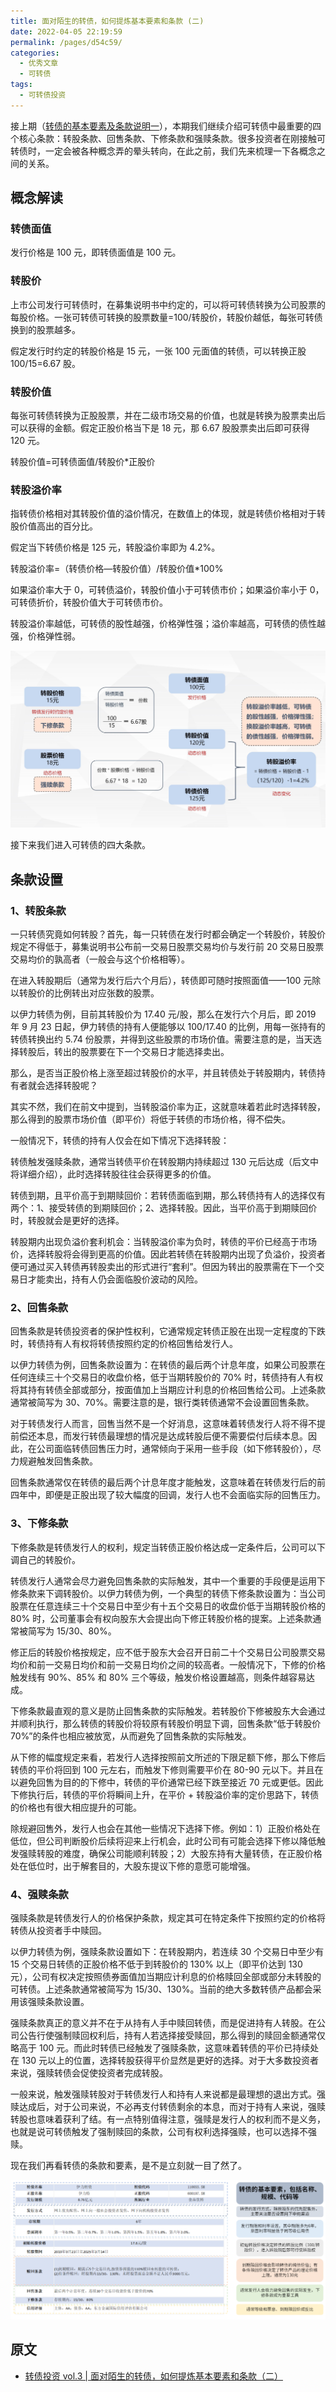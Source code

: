 ```yaml
---
title: 面对陌生的转债，如何提炼基本要素和条款 (二)
date: 2022-04-05 22:19:59
permalink: /pages/d54c59/
categories:
  - 优秀文章
  - 可转债
tags:
  - 可转债投资
---
```


接上期（[转债的基本要素及条款说明一](/pages/fd96af/)），本期我们继续介绍可转债中最重要的四个核心条款：转股条款、回售条款、下修条款和强赎条款。很多投资者在刚接触可转债时，一定会被各种概念弄的晕头转向，在此之前，我们先来梳理一下各概念之间的关系。

## 概念解读

### 转债面值

发行价格是 100 元，即转债面值是 100 元。

### 转股价

上市公司发行可转债时，在募集说明书中约定的，可以将可转债转换为公司股票的每股价格。一张可转债可转换的股票数量=100/转股价，转股价越低，每张可转债换到的股票越多。

假定发行时约定的转股价格是 15 元，一张 100 元面值的转债，可以转换正股 100/15=6.67 股。

### 转股价值

每张可转债转换为正股股票，并在二级市场交易的价值，也就是转换为股票卖出后可以获得的金额。假定正股价格当下是 18 元，那 6.67 股股票卖出后即可获得 120 元。

转股价值=可转债面值/转股价\*正股价

### 转股溢价率

指转债价格相对其转股价值的溢价情况，在数值上的体现，就是转债价格相对于转股价值高出的百分比。

假定当下转债价格是 125 元，转股溢价率即为 4.2%。

转股溢价率=（转债价格—转股价值）/转股价值\*100%

如果溢价率大于 0，可转债溢价，转股价值小于可转债市价；如果溢价率小于 0，可转债折价，转股价值大于可转债市价。

转股溢价率越低，可转债的股性越强，价格弹性强；溢价率越高，可转债的债性越强，价格弹性弱。

![](../../.vuepress/public/img/article/426.png)

接下来我们进入可转债的四大条款。

## 条款设置

### 1、转股条款

一只转债究竟如何转股？首先，每一只转债在发行时都会确定一个转股价，转股价规定不得低于，募集说明书公布前一交易日股票交易均价与发行前 20 交易日股票交易均价的孰高者（一般会与这个价格相等）。

在进入转股期后（通常为发行后六个月后），转债即可随时按照面值——100 元除以转股价的比例转出对应张数的股票。

以伊力转债为例，目前其转股价为 17.40 元/股，那么在发行六个月后，即 2019 年 9 月 23 日起，伊力转债的持有人便能够以 100/17.40 的比例，用每一张持有的转债转换出约 5.74 份股票，并得到这些股票的市场价值。需要注意的是，当天选择转股后，转出的股票要在下一个交易日才能选择卖出。

那么，是否当正股价格上涨至超过转股价的水平，并且转债处于转股期内，转债持有者就会选择转股呢？

其实不然，我们在前文中提到，当转股溢价率为正，这就意味着若此时选择转股，那么得到的股票市场价值（即平价）将低于转债的市场价格，得不偿失。

一般情况下，转债的持有人仅会在如下情况下选择转股：

转债触发强赎条款，通常当转债平价在转股期内持续超过 130 元后达成（后文中将详细介绍），此时选择转股往往会获得更多的价值。

转债到期，且平价高于到期赎回价：若转债面临到期，那么转债持有人的选择仅有两个：1、接受转债的到期赎回价；2、选择转股。因此，当平价高于到期赎回价时，转股就会是更好的选择。

转股期内出现负溢价套利机会：当转股溢价率为负时，转债的平价已经高于市场价，选择转股将会得到更高的价值。因此若转债在转股期内出现了负溢价，投资者便可通过买入转债再转股卖出的形式进行“套利”。但因为转出的股票需在下一个交易日才能卖出，持有人仍会面临股价波动的风险。

### 2、回售条款

回售条款是转债投资者的保护性权利，它通常规定转债正股在出现一定程度的下跌时，转债持有人有权将转债按照约定的价格回售给发行人。

以伊力转债为例，回售条款设置为：在转债的最后两个计息年度，如果公司股票在任何连续三十个交易日的收盘价格，低于当期转股价的 70% 时，转债持有人有权将其持有转债全部或部分，按面值加上当期应计利息的价格回售给公司。上述条款通常被简写为 30、70%。需要注意的是，银行类转债通常不会设置回售条款。

对于转债发行人而言，回售当然不是一个好消息，这意味着转债发行人将不得不提前偿还本息，而发行转债最理想的情况是达成转股后便不需要偿付后续本息。因此，在公司面临转债回售压力时，通常倾向于采用一些手段（如下修转股价），尽力规避触发回售条款。

回售条款通常仅在转债的最后两个计息年度才能触发，这意味着在转债发行后的前四年中，即便是正股出现了较大幅度的回调，发行人也不会面临实际的回售压力。

### 3、下修条款

下修条款是转债发行人的权利，规定当转债正股价格达成一定条件后，公司可以下调自己的转股价。

转债发行人通常会尽力避免回售条款的实际触发，其中一个重要的手段便是运用下修条款来下调转股价。以伊力转债为例，一个典型的转债下修条款设置为：当公司股票在任意连续三十个交易日中至少有十五个交易日的收盘价低于当期转股价格的 80% 时，公司董事会有权向股东大会提出向下修正转股价格的提案。上述条款通常被简写为 15/30、80%。

修正后的转股价格按规定，应不低于股东大会召开日前二十个交易日公司股票交易均价和前一交易日均价和前一交易日均价之间的较高者。一般情况下，下修的价格触发线有 90%、85% 和 80% 三个等级，触发价格设置越高，则条件越容易达成。

下修条款最直观的意义是防止回售条款的实际触发。若转股价下修被股东大会通过并顺利执行，那么转债的转股价将较原有转股价明显下调，回售条款“低于转股价 70%”的条件也相应被放宽，从而避免了回售条款的实际触发。

从下修的幅度规定来看，若发行人选择按照前文所述的下限足额下修，那么下修后转债的平价将回到 100 元左右，而触发下修则需要平价在 80-90 元以下。并且在以避免回售为目的的下修中，转债的平价通常已经下跌至接近 70 元或更低。因此下修执行后，转债的平价将瞬间上升，在平价 + 转股溢价率的定价思路下，转债的价格也有很大相应提升的可能。

除规避回售外，发行人也会在其他一些情况下选择下修。例如：1）正股价格处在低位，但公司判断股价后续将迎来上行机会，此时公司有可能会选择下修以降低触发强赎转股的难度，确保公司能顺利转股；2）大股东持有大量转债，在正股价格处在低位时，出于解套目的，大股东提议下修的意愿可能增强。

### 4、强赎条款

强赎条款是转债发行人的价格保护条款，规定其可在特定条件下按照约定的价格将转债从投资者手中赎回。

以伊力转债为例，强赎条款设置如下：在转股期内，若连续 30 个交易日中至少有 15 个交易日转债的正股价格不低于到转股价的 130% 以上（即平价达到 130 元），公司有权决定按照债券面值加当期应计利息的价格赎回全部或部分未转股的可转债。上述条款通常被简写为 15/30、130%。当前的绝大多数转债产品都会采用该强赎条款设置。

强赎条款真正的意义并不在于从持有人手中赎回转债，而是促进持有人转股。在公司公告行使强制赎回权利后，持有人若选择接受赎回，那么得到的赎回金额通常仅略高于 100 元。而此时转债已经触发了强赎条款，这意味着转债的平价已持续处在 130 元以上的位置，选择转股获得平价显然是更好的选择。对于大多数投资者来说，强赎转债会促使投资者完成转股。

一般来说，触发强赎转股对于转债发行人和持有人来说都是最理想的退出方式。强赎达成后，对于公司来说，不必再支付转债剩余的本息，而对于持有人来说，强赎转股也意味着获利了结。有一点特别值得注意，强赎是发行人的权利而不是义务，也就是说可转债触发了强制赎回的条款，公司有权利选择强赎，也可以选择不强赎。

现在我们再看转债的条款和要素，是不是立刻就一目了然了。

![](../../.vuepress/public/img/article/427.png)

## 原文

- [转债投资 vol.3 | 面对陌生的转债，如何提炼基本要素和条款（二）](https://mp.weixin.qq.com/s/DS-8I2pCaPM5xsq7xkNaTA)
